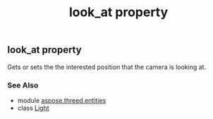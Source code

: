 ﻿---
title: look_at property
second_title: Aspose.3D for Python via .NET API References
description: 
type: docs
weight: 220
url: /python-net/aspose.threed.entities/light/look_at/
is_root: false
---

## look_at property


Gets or sets the the interested position that the camera is looking at.

### See Also
* module [aspose.threed.entities](../../)
* class [Light](/3d/python-net/aspose.threed.entities/light)
